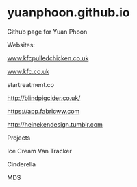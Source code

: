 yuanphoon.github.io
===================

Github page for Yuan Phoon

Websites:

www.kfcpulledchicken.co.uk

www.kfc.co.uk

startreatment.co

http://blindpigcider.co.uk/

https://app.fabricww.com

http://heinekendesign.tumblr.com

Projects

Ice Cream Van Tracker

Cinderella

MDS
